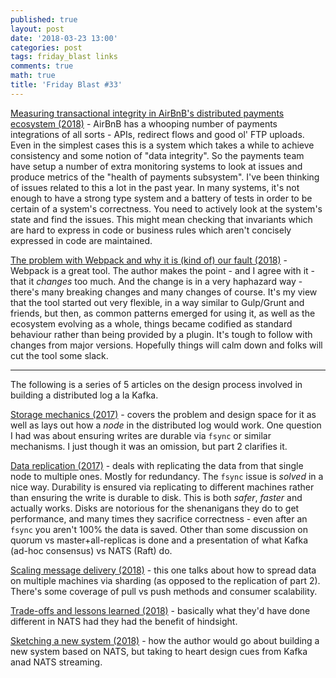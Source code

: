 ```yaml
---
published: true
layout: post
date: '2018-03-23 13:00'
categories: post
tags: friday_blast links
comments: true
math: true
title: 'Friday Blast #33'
---
```


[Measuring transactional integrity in AirBnB's distributed payments ecosystem (2018)](https://medium.com/airbnb-engineering/measuring-transactional-integrity-in-airbnbs-distributed-payment-ecosystem-a670d6926d22) - AirBnB has a whooping number of payments integrations of all sorts - APIs, redirect flows and good ol' FTP uploads. Even in the simplest cases this is a system which takes a while to achieve consistency and some notion of "data integrity". So the payments team have setup a number of extra monitoring systems to look at issues and produce metrics of the "health of payments subsystem". I've been thinking of issues related to this a lot in the past year. In many systems, it's not enough to have a strong type system and a battery of tests in order to be certain of a system's correctness. You need to actively look at the system's state and find the issues. This might mean checking that invariants which are hard to express in code or business rules which aren't concisely expressed in code are maintained.

[The problem with Webpack and why it is (kind of) our fault (2018)](https://medium.com/@allanbaptista/the-problem-with-webpack-8a025268a761) - Webpack is a great tool. The author makes the point - and I agree with it - that it _changes_ too much. And the change is in a very haphazard way - there's many breaking changes and many changes of course. It's my view that the tool started out very flexible, in a way similar to Gulp/Grunt and friends, but then, as common patterns emerged for using it, as well as the ecosystem evolving as a whole, things became codified as standard behaviour rather than being provided by a plugin. It's tough to follow with changes from major versions. Hopefully things will calm down and folks will cut the tool some slack.

---

The following is a series of 5 articles on the design process involved in building a distributed log a la Kafka.

[Storage mechanics (2017)](https://bravenewgeek.com/building-a-distributed-log-from-scratch-part-1-storage-mechanics/) - covers the problem and design space for it as well as lays out how a _node_ in the distributed log would work. One question I had was about ensuring writes are durable via `fsync` or similar mechanisms. I just though it was an omission, but part 2 clarifies it.

[Data replication (2017)](https://bravenewgeek.com/building-a-distributed-log-from-scratch-part-2-data-replication/) - deals with replicating the data from that single node to multiple ones. Mostly for redundancy. The `fsync` issue is _solved_ in a nice way. Durability is ensured via replicating to different machines rather than ensuring the write is durable to disk. This is both _safer_, _faster_ and actually works. Disks are notorious for the shenanigans they do to get performance, and many times they sacrifice correctness - even after an `fsync` you aren't 100% the data is saved. Other than some discussion on quorum vs master+all-replicas is done and a presentation of what Kafka (ad-hoc consensus) vs NATS (Raft) do.

[Scaling message delivery (2018)](https://bravenewgeek.com/building-a-distributed-log-from-scratch-part-3-scaling-message-delivery/) - this one talks about how to spread data on multiple machines via sharding (as opposed to the replication of part 2). There's some coverage of pull vs push methods and consumer scalability.

[Trade-offs and lessons learned (2018)](https://bravenewgeek.com/building-a-distributed-log-from-scratch-part-4-trade-offs-and-lessons-learned/) - basically what they'd have done different in NATS had they had the benefit of hindsight.

[Sketching a new system (2018)](https://bravenewgeek.com/building-a-distributed-log-from-scratch-part-5-sketching-a-new-system/) - how the author would go about building a new system based on NATS, but taking to heart design cues from Kafka anad NATS streaming.
